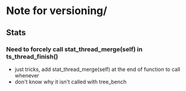 # Note for versioning/

## Stats
### Need to forcely call stat_thread_merge(self) in ts_thread_finish()
 - just tricks, add stat_thread_merge(self) at the end of function to call whenever
 - don't know why it isn't called with tree_bench


